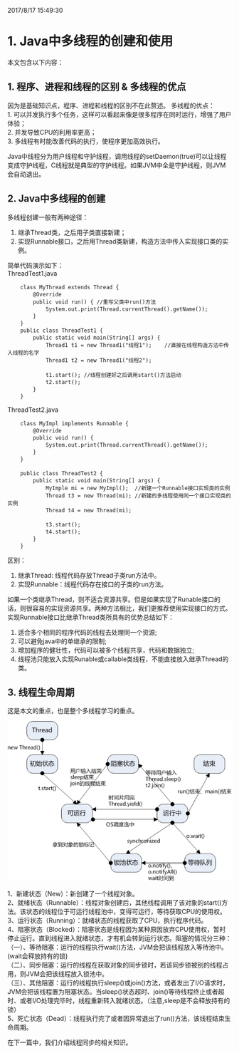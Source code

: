 2017/8/17 15:49:30 

# 1. Java中多线程的创建和使用
本文包含以下内容：

## 1. 程序、进程和线程的区别 & 多线程的优点
因为是基础知识点，程序、进程和线程的区别不在此赘述。
多线程的优点：  
    1. 可以并发执行多个任务，这样可以看起来像是很多程序在同时运行，增强了用户体验；  
    2. 并发导致CPU的利用率更高；  
    3. 多线程有时能改善代码的执行，使程序更加高效执行。  


Java中线程分为用户线程和守护线程，调用线程的setDaemon(true)可以让线程变成守护线程，C线程就是典型的守护线程。如果JVM中全是守护线程，则JVM会自动退出。  

## 2. Java中多线程的创建
多线程创建一般有两种途径：  
1. 继承Thread类，之后用子类直接新建；  
2. 实现Runnable接口，之后用Thread类新建，构造方法中传入实现接口类的实例。  

简单代码演示如下：  
ThreadTest1.java  

        class MyThread extends Thread {        
            @Override 
            public void run() { //重写父类中run()方法 
                System.out.print(Thread.currentThread().getName());
            }
        }
        public class ThreadTest1 {
            public static void main(String[] args) {
                Thread1 t1 = new Thread1("线程1");    //直接在线程构造方法中传入线程的名字
                Thread1 t2 = new Thread1("线程2");
                
                t1.start(); //线程创建好之后调用start()方法启动
                t2.start();
            }
        }
    
ThreadTest2.java  
    
        class MyImpl implements Runnable {
            @Override
            public void run() {
                System.out.print(Thread.currentThread().getName());
            }
        }
        
        public class ThreadTest2 {
            public static void main(String[] args) {
                MyImple mi = new MyImpl();  //新建一个Runnable接口实现类的实例
                Thread t3 = new Thread(mi); //新建的多线程使用同一个接口实现类的实例
                Thread t4 = new Thread(mi);
                
                t3.start();
                t4.start();
            }
        }
        
区别：  
1. 继承Thread:       线程代码存放Thread子类run方法中。  
2. 实现Runnable：线程代码存在接口的子类的run方法。  


如果一个类继承Thread，则不适合资源共享。但是如果实现了Runable接口的话，则很容易的实现资源共享。两种方法相比，我们更推荐使用实现接口的方式。  
实现Runnable接口比继承Thread类所具有的优势总结如下：  
1. 适合多个相同的程序代码的线程去处理同一个资源;  
2. 可以避免java中的单继承的限制;  
3. 增加程序的健壮性，代码可以被多个线程共享，代码和数据独立;  
4. 线程池只能放入实现Runable或callable类线程，不能直接放入继承Thread的类。  

## 3. 线程生命周期
这是本文的重点，也是整个多线程学习的重点。  

![线程生命周期](https://github.com/StephenHuge/Markdown_Pic/blob/master/Java/Java%E5%A4%9A%E7%BA%BF%E7%A8%8B/%E7%BA%BF%E7%A8%8B%E7%8A%B6%E6%80%81%E8%BD%AC%E5%8C%96%E5%9B%BE.jpg?raw=true)
 

1、新建状态（New）：新创建了一个线程对象。  
2、就绪状态（Runnable）：线程对象创建后，其他线程调用了该对象的start()方法。该状态的线程位于可运行线程池中，变得可运行，等待获取CPU的使用权。  
3、运行状态（Running）：就绪状态的线程获取了CPU，执行程序代码。  
4、阻塞状态（Blocked）：阻塞状态是线程因为某种原因放弃CPU使用权，暂时停止运行。直到线程进入就绪状态，才有机会转到运行状态。阻塞的情况分三种：  
（一）、等待阻塞：运行的线程执行wait()方法，JVM会把该线程放入等待池中。(wait会释放持有的锁)  
（二）、同步阻塞：运行的线程在获取对象的同步锁时，若该同步锁被别的线程占用，则JVM会把该线程放入锁池中。  
（三）、其他阻塞：运行的线程执行sleep()或join()方法，或者发出了I/O请求时，JVM会把该线程置为阻塞状态。当sleep()状态超时、join()等待线程终止或者超时、或者I/O处理完毕时，线程重新转入就绪状态。（注意,sleep是不会释放持有的锁）  
5、死亡状态（Dead）：线程执行完了或者因异常退出了run()方法，该线程结束生命周期。  

在下一篇中，我们介绍线程同步的相关知识。  

